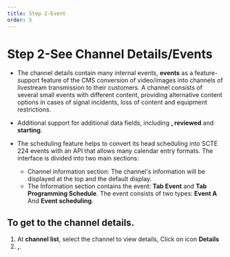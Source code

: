 ```yaml
---
title: Step 2-Event
order: 5
---
```


# Step 2-See Channel Details/Events
* The channel details contain many internal events, **events** as a feature-support feature of the CMS conversion of video/images into channels of livestream transmission to their customers. A channel consists of several small events with different content, providing alternative content options in cases of signal incidents, loss of content and equipment restrictions.

* Additional support for additional data fields, including **, reviewed** and **starting**.

* The scheduling feature helps to convert its head scheduling into SCTE 224 events with an API that allows many calendar entry formats. The interface is divided into two main sections:

    * Channel information section: The channel's information will be displayed at the top and the default display.
    * The Information section contains the event: **Tab Event** and **Tab Programming Schedule**. The event consists of two types: **Event A** And **Event scheduling**.
## To get to the channel details.
1. At **channel list**, select the channel to view details, Click on icon **Details**
2. **,**.

